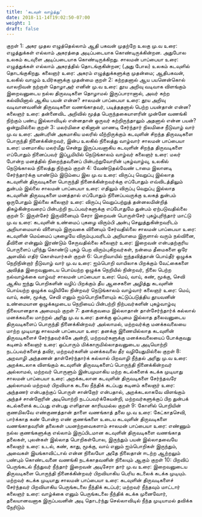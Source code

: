 ```yaml
---
title: 'கடவுள் வாழ்த்து'
date: 2018-11-14T19:02:50-07:00
weight: 1
draft: false
---
```


குறள் 1:
அகர முதல எழுத்தெல்லாம் ஆதி
பகவன் முதற்றே உலகு
மு.வ உரை:
எழுத்துக்கள் எல்லாம் அகரத்தை அடிப்படையாக கொண்டிருக்கின்றன. அதுபோல உலகம் கடவுளை அடிப்படையாக கொண்டிருக்கிறது.
சாலமன் பாப்பையா உரை:
எழுத்துக்கள் எல்லாம் அகரத்தில் தொடங்குகின்றன; (அது போல) உலகம் கடவுளில் தொடங்குகிறது.
கலைஞர் உரை:
அகரம் எழுத்துக்களுக்கு முதன்மை; ஆதிபகவன், உலகில் வாழும் உயிர்களுக்கு முதன்மை
குறள் 2:
கற்றதனால் ஆய பயனென்கொல் வாலறிவன்
நற்றாள் தொழாஅர் எனின்
மு.வ உரை:
தூய அறிவு வடிவாக விளங்கும் இறைவனுடைய நல்ல திருவடிகளை தொழாமல் இருப்பாரானால், அவர் கற்ற கல்வியினால் ஆகிய பயன் என்ன?
சாலமன் பாப்பையா உரை:
தூய அறிவு வடிவானவனின் திருவடிகளை வணங்காதவர், படித்ததனால் பெற்ற பயன்தான் என்ன?
கலைஞர் உரை:
தன்னைவிட அறிவில் மூத்த பெருந்தகையாளரின் முன்னே வணங்கி நிற்கும் பண்பு இல்லாவிடில் என்னதான் ஒருவர் கற்றிருந்தாலும் அதனால் என்ன பயன்? ஒன்றுமில்லை
குறள் 3:
மலர்மிசை ஏகினான் மாணடி சேர்ந்தார்
நிலமிசை நீடுவாழ் வார்
மு.வ உரை:
அன்பரின் அகமாகிய மலரில் வீற்றிருக்கும் கடவுளின் சிறந்த திருவடிகளை பொருந்தி நினைக்கின்றவர், இன்ப உலகில் நிலைத்து வாழ்வார்
சாலமன் பாப்பையா உரை:
மனமாகிய மலர்மீது சென்று இருப்பவனாகிய கடவுளின் சிறந்த திருவடிகளை எப்போதும் நினைப்பவர் இப்பூமியில் நெடுங்காலம் வாழ்வர்
கலைஞர் உரை:
மலர் போன்ற மனத்தில் நிறைந்தவனைப் பின்பற்றுவோரின் புகழ்வாழ்வு, உலகில் நெடுங்காலம் நிலைத்து நிற்கும்
குறள் 4:
வேண்டுதல்வேண் டாமை இலானடி சேர்ந்தார்க்கு
யாண்டும் இடும்பை இல
மு.வ உரை:
விருப்பு வெறுப்பு இல்லாத கடவுளின் திருவடிகளை பொருந்தி நினைக்கின்றவர்க்கு எப்போதும் எவ்விடத்திலும் துன்பம் இல்லை
சாலமன் பாப்பையா உரை:
எதிலும் விருப்பு வெறுப்பு இல்லாத கடவுளின் திருவடிகளை மனத்தால் எப்போதும் நினைப்பவருக்கு உலகத் துன்பம் ஒருபோதும் இல்லை
கலைஞர் உரை:
விருப்பு வெறுப்பற்றுத் தன்னலமின்றித் திகழ்கின்றவரைப் பின்பற்றி நடப்பவர்களுக்கு எப்போதுமே துன்பம் ஏற்படுவதில்லை
குறள் 5:
இருள்சேர் இருவினையும் சேரா இறைவன்
பொருள்சேர் புகழ்புரிந்தார் மாட்டு
மு.வ உரை:
கடவுளின் உண்மைப் புகழை விரும்பி அன்பு செலுத்துகின்றவரிடம் அறியாமையால் விளையும் இருவகை வினையும் சேர்வதில்லை
சாலமன் பாப்பையா உரை:
கடவுளின் மெய்மைப் புகழையே விரும்புபவரிடம் அறியாமை இருளால் வரும் நல்வினை, தீவினை என்னும் இரண்டும் சேருவதில்லை
கலைஞர் உரை:
இறைவன் என்பதற்குரிய பொருளைப் புரிந்து கொண்டு புகழ் பெற விரும்புகிறவர்கள், நன்மை தீமைகளை ஒரே அளவில் எதிர் கொள்வார்கள்
குறள் 6:
பொறிவாயில் ஐந்தவித்தான் பொய்தீர் ஒழுக்க
நெறிநின்றார் நீடுவாழ் வார்
மு.வ உரை:
ஐம்பொறி வாயிலாக பிறக்கும் வேட்கைகளை அவித்த இறைவனுடைய பொய்யற்ற ஒழுக்க நெறியில் நின்றவர், நிலை பெற்ற நல்வாழ்க்கை வாழ்வர்
சாலமன் பாப்பையா உரை:
மெய், வாய், கண், மூக்கு, செவி ஆகிய ஐந்து பொறிகளின் வழிப் பிறக்கும் தீய ஆசைகளை அழித்து கடவுளின் பொய்யற்ற ஒழுக்க வழியிலே நின்றவர் நெடுங்காலம் வாழ்வார்
கலைஞர் உரை:
மெய், வாய், கண், மூக்கு, செவி எனும் ஐம்பொறிகளையும் கட்டுப்படுத்திய தூயவனின் உண்மையான ஒழுக்கமுடைய நெறியைப் பின்பற்றி நிற்பவர்களின் புகழ்வாழ்வு நிலையானதாக அமையும்
குறள் 7:
தனக்குவமை இல்லாதான் தாள்சேர்ந்தார்க் கல்லால்
மனக்கவலை மாற்றல் அரிது
மு.வ உரை:
தனக்கு ஒப்புமை இல்லாத தலைவனுடைய திருவடிகளைப் பொருந்தி நினைக்கின்றவர் அல்லாமல், மற்றவர்க்கு மனக்கவலையை மாற்ற முடியாது
சாலமன் பாப்பையா உரை:
தனக்கு இணையில்லாத கடவுளின் திருவடிகளைச் சேர்ந்தவர்க்கே அன்றி, மற்றவர்களுக்கு மனக்கவலையைப் போக்குவது கடினம்
கலைஞர் உரை:
ஒப்பாரும் மிக்காருமில்லாதவனுடைய அடியொற்றி நடப்பவர்களைத் தவிர, மற்றவர்களின் மனக்கவலை தீர வழியேதுமில்லை
குறள் 8:
அறவாழி அந்தணன் தாள்சேர்ந்தார்க் கல்லால்
பிறவாழி நீந்தல் அரிது
மு.வ உரை:
அறக்கடலாக விளங்கும் கடவுளின் திருவடிகளைப் பொருந்தி நினைக்கின்றவர் அல்லாமல், மற்றவர் பொருளும் இன்பமுமாகிய மற்ற கடல்களைக் கடக்க முடியாது
சாலமன் பாப்பையா உரை:
அறக்கடலான கடவுளின் திருவடிகளை சேர்ந்தவரே அல்லாமல் மற்றவர் பிறவியாக கடலை நீந்திக் கடப்பது கடினம்
கலைஞர் உரை:
அந்தணர் என்பதற்குப் பொருள் சான்றோர் என்பதால், அறக்கடலாகவே விளங்கும் அந்தச் சான்றோரின் அடியொற்றி நடப்பவர்க்கேயன்றி, மற்றவர்களுக்குப் பிற துன்பக் கடல்களைக் கடப்பது என்பது எளிதான காரியமல்ல
குறள் 9:
கோளில் பொறியின் குணமிலவே எண்குணத்தான்
தாளை வணங்காத் தலை
மு.வ உரை:
கேட்காதசெவி, பார்க்காத கண் போன்ற எண் குணங்களை உடைய கடவுளின் திருவடிகளை வணங்காதவரின் தலைகள் பயனற்றவைகளாம்
சாலமன் பாப்பையா உரை:
எண்ணும் நல்ல குணங்களுக்கு எல்லாம் இருப்பிடமான கடவுளின் திருவடிகளை வணங்காத தலைகள், புலன்கள் இல்லாத பொறிகள்போல, இருந்தும் பயன் இல்லாதவையே
கலைஞர் உரை:
உடல், கண், காது, மூக்கு, வாய் எனும் ஐம்பொறிகள் இருந்தும், அவைகள் இயங்காவிட்டால் என்ன நிலையோ அதே நிலைதான் ஈடற்ற ஆற்றலும் பண்பும் கொண்டவனை வணங்கி நடக்காதவனின் நிலையும் ஆகும்
குறள் 10:
பிறவிப் பெருங்கடல் நீந்துவர் நீந்தார்
இறைவன் அடிசேரா தார்
மு.வ உரை:
இறைவனுடைய திருவடிகளை பொருந்தி நினைக்கின்றவர் பிறவியாகிய பெரிய கடலைக் கடக்க முடியும். மற்றவர் கடக்க முடியாது
சாலமன் பாப்பையா உரை:
கடவுளின் திருவடிகளைச் சேர்ந்தவர் பிறவியாகிய பெருங்கடலை நீந்திக் கடப்பர்; மற்றவர் நீந்தவும் மாட்டார்
கலைஞர் உரை:
வாழ்க்கை எனும் பெருங்கடலை நீந்திக் கடக்க முனைவோர், தலையானவனாக இருப்பவனின் அடி தொடர்ந்து செல்லாவிடில் நீந்த முடியாமல் தவிக்க நேரிடும்